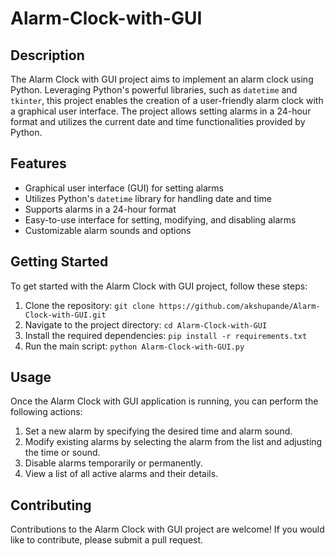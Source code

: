 # Alarm-Clock-with-GUI

## Description

The Alarm Clock with GUI project aims to implement an alarm clock using Python. Leveraging Python's powerful libraries, such as `datetime` and `tkinter`, this project enables the creation of a user-friendly alarm clock with a graphical user interface. The project allows setting alarms in a 24-hour format and utilizes the current date and time functionalities provided by Python.

## Features

- Graphical user interface (GUI) for setting alarms
- Utilizes Python's `datetime` library for handling date and time
- Supports alarms in a 24-hour format
- Easy-to-use interface for setting, modifying, and disabling alarms
- Customizable alarm sounds and options

## Getting Started

To get started with the Alarm Clock with GUI project, follow these steps:

1. Clone the repository: `git clone https://github.com/akshupande/Alarm-Clock-with-GUI.git`
2. Navigate to the project directory: `cd Alarm-Clock-with-GUI`
3. Install the required dependencies: `pip install -r requirements.txt`
4. Run the main script: `python Alarm-Clock-with-GUI.py`

## Usage

Once the Alarm Clock with GUI application is running, you can perform the following actions:

1. Set a new alarm by specifying the desired time and alarm sound.
2. Modify existing alarms by selecting the alarm from the list and adjusting the time or sound.
3. Disable alarms temporarily or permanently.
4. View a list of all active alarms and their details.

## Contributing

Contributions to the Alarm Clock with GUI project are welcome! If you would like to contribute, please submit a pull request.
